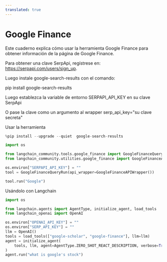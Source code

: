 ```yaml
---
translated: true
---
```


# Google Finance

Este cuaderno explica cómo usar la herramienta Google Finance para obtener información de la página de Google Finance.

Para obtener una clave SerpApi, regístrese en: https://serpapi.com/users/sign_up.

Luego instale google-search-results con el comando:

pip install google-search-results

Luego establezca la variable de entorno SERPAPI_API_KEY en su clave SerpApi

O pase la clave como un argumento al wrapper serp_api_key="su clave secreta"

Usar la herramienta

```python
%pip install --upgrade --quiet  google-search-results
```

```python
import os

from langchain_community.tools.google_finance import GoogleFinanceQueryRun
from langchain_community.utilities.google_finance import GoogleFinanceAPIWrapper

os.environ["SERPAPI_API_KEY"] = ""
tool = GoogleFinanceQueryRun(api_wrapper=GoogleFinanceAPIWrapper())
```

```python
tool.run("Google")
```

Usándolo con Langchain

```python
import os

from langchain.agents import AgentType, initialize_agent, load_tools
from langchain_openai import OpenAI

os.environ["OPENAI_API_KEY"] = ""
os.environ["SERP_API_KEY"] = ""
llm = OpenAI()
tools = load_tools(["google-scholar", "google-finance"], llm=llm)
agent = initialize_agent(
    tools, llm, agent=AgentType.ZERO_SHOT_REACT_DESCRIPTION, verbose=True
)
agent.run("what is google's stock")
```
